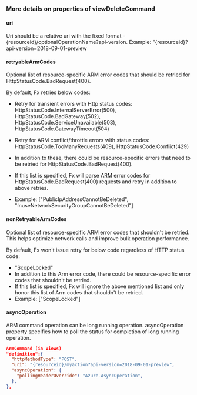 
<a name="more-details-on-properties-of-viewdeletecommand"></a>
### More details on properties of viewDeleteCommand

<a name="more-details-on-properties-of-viewdeletecommand-uri"></a>
#### uri

Uri should be a relative uri with the fixed format - {resourceid}/optionalOperationName?api-version.
Example: "{resourceid}?api-version=2018-09-01-preview

<a name="more-details-on-properties-of-viewdeletecommand-retryablearmcodes"></a>
#### retryableArmCodes

Optional list of resource-specific ARM error codes that should be retried for HttpStatusCode.BadRequest(400).

By default, Fx retries below codes:

* Retry for transient errors with Http status codes: HttpStatusCode.InternalServerError(500), HttpStatusCode.BadGateway(502), HttpStatusCode.ServiceUnavailable(503), HttpStatusCode.GatewayTimeout(504)
* Retry for ARM conflict/throttle errors with status codes: HttpStatusCode.TooManyRequests(409), HttpStatusCode.Conflict(429)
* In addition to these, there could be resource-specific errors that need to be retried for HttpStatusCode.BadRequest(400).
* If this list is specified, Fx will parse ARM error codes for HttpStatusCode.BadRequest(400) requests and retry in addition to above retries.

* Example: ["PublicIpAddressCannotBeDeleted", "InuseNetworkSecurityGroupCannotBeDeleted"]

<a name="more-details-on-properties-of-viewdeletecommand-nonretryablearmcodes"></a>
#### nonRetryableArmCodes

Optional list of resource-specific ARM error codes that shouldn't be retried.
This helps optimize network calls and improve bulk operation performance.

By default, Fx won't issue retry for below code regardless of HTTP status code:

* "ScopeLocked"
* In addition to this Arm error code, there could be resource-specific error codes that shouldn't be retried.
* If this list is specified, Fx will ignore the above mentioned list and only honor this list of Arm codes that shouldn't be retried.
* Example: ["ScopeLocked"]

<a name="more-details-on-properties-of-viewdeletecommand-asyncoperation"></a>
#### asyncOperation

ARM command operation can be long running operation. asyncOperation property specifies how to poll the status for completion of long running operation.

```json
ArmCommand (in Views)
"definition":{
  "httpMethodType": "POST",
  "uri": "{resourceid}/myaction?api-version=2018-09-01-preview",
  "asyncOperation": {
    "pollingHeaderOverride": "Azure-AsyncOperation",
  },
},
```
